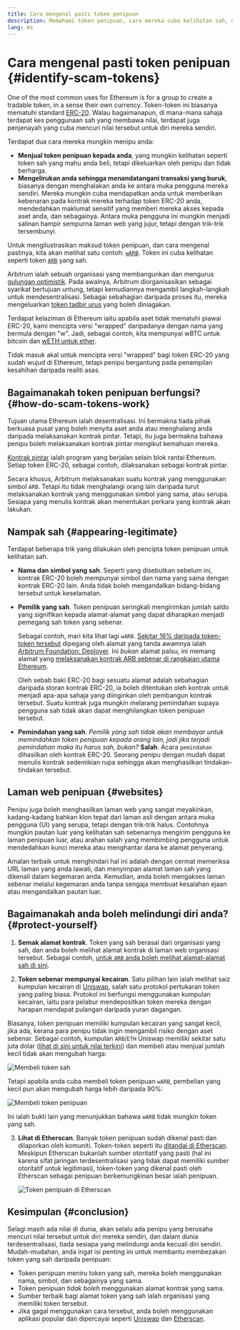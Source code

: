 ```yaml
---
title: Cara mengenal pasti token penipuan
description: Memahami token penipuan, cara mereka cuba kelihatan sah, dan cara mengelakkannya.
lang: ms
---
```


# Cara mengenal pasti token penipuan \{#identify-scam-tokens}

One of the most common uses for Ethereum is for a group to create a tradable token, in a sense their own currency. Token-token ini biasanya mematuhi standard [ERC-20](/developers/docs/standards/tokens/erc-20/). Walau bagaimanapun, di mana-mana sahaja terdapat kes penggunaan sah yang membawa nilai, terdapat juga penjenayah yang cuba mencuri nilai tersebut untuk diri mereka sendiri.

Terdapat dua cara mereka mungkin menipu anda:

- **Menjual token penipuan kepada anda**, yang mungkin kelihatan seperti token sah yang mahu anda beli, tetapi dikeluarkan oleh penipu dan tidak berharga.
- **Mengelirukan anda sehingga menandatangani transaksi yang buruk**, biasanya dengan menghalakan anda ke antara muka pengguna mereka sendiri. Mereka mungkin cuba mendapatkan anda untuk memberikan kebenaran pada kontrak mereka terhadap token ERC-20 anda, mendedahkan maklumat sensitif yang memberi mereka akses kepada aset anda, dan sebagainya. Antara muka pengguna ini mungkin menjadi salinan hampir sempurna laman web yang jujur, tetapi dengan trik-trik tersembunyi.

Untuk mengilustrasikan maksud token penipuan, dan cara mengenal pastinya, kita akan melihat satu contoh: [`wARB`](https://etherscan.io/token/0xb047c8032b99841713b8e3872f06cf32beb27b82). Token ini cuba kelihatan seperti token [`ARB`](https://etherscan.io/address/0xb50721bcf8d664c30412cfbc6cf7a15145234ad1) yang sah.

<ExpandableCard
title="Apakah itu ARB?"
contentPreview=''>

Arbitrum ialah sebuah organisasi yang membangunkan dan mengurus <a href="/developers/docs/scaling/optimistic-rollups/">gulungan optimistik</a>. Pada awalnya, Arbitrum diorganisasikan sebagai syarikat bertujuan untung, tetapi kemudiannya mengambil langkah-langkah untuk mendesentralisasi. Sebagai sebahagian daripada proses itu, mereka mengeluarkan <a href="/dao/#token-based-membership">token tadbir urus</a> yang boleh diniagakan.

</ExpandableCard>

<ExpandableCard
title="Mengapakah token penipuan dipanggil wARB?"
contentPreview=''>

Terdapat kelaziman di Ethereum iaitu apabila aset tidak mematuhi piawai ERC-20, kami mencipta versi "wrapped" daripadanya dengan nama yang bermula dengan "w". Jadi, sebagai contoh, kita mempunyai wBTC untuk bitcoin dan <a href="https://cointelegraph.com/news/what-is-wrapped-ethereum-weth-and-how-does-it-work">wETH untuk ether</a>.

Tidak masuk akal untuk mencipta versi "wrapped" bagi token ERC-20 yang sudah wujud di Ethereum, tetapi penipu bergantung pada penampilan kesahihan daripada realiti asas.

</ExpandableCard>

## Bagaimanakah token penipuan berfungsi? \{#how-do-scam-tokens-work}

Tujuan utama Ethereum ialah desentralisasi. Ini bermakna tiada pihak berkuasa pusat yang boleh menyita aset anda atau menghalang anda daripada melaksanakan kontrak pintar. Tetapi, itu juga bermakna bahawa penipu boleh melaksanakan kontrak pintar mengikut kemahuan mereka.

<ExpandableCard
title="What are smart contracts?"
contentPreview=''>

<a href="/developers/docs/smart-contracts/">Kontrak pintar</a> ialah program yang berjalan selain blok rantai Ethereum. Setiap token ERC-20, sebagai contoh, dilaksanakan sebagai kontrak pintar.

</ExpandableCard>

Secara khusus, Arbitrum melaksanakan suatu kontrak yang menggunakan simbol `ARB`. Tetapi itu tidak menghalangi orang lain daripada turut melaksanakan kontrak yang menggunakan simbol yang sama, atau serupa. Sesiapa yang menulis kontrak akan menentukan perkara yang kontrak akan lakukan.

## Nampak sah \{#appearing-legitimate}

Terdapat beberapa trik yang dilakukan oleh pencipta token penipuan untuk kelihatan sah.

- **Nama dan simbol yang sah**. Seperti yang disebutkan sebelum ini, kontrak ERC-20 boleh mempunyai simbol dan nama yang sama dengan kontrak ERC-20 lain. Anda tidak boleh mengandalkan bidang-bidang tersebut untuk keselamatan.

- **Pemilik yang sah**. Token penipuan seringkali mengirimkan jumlah saldo yang signifikan kepada alamat-alamat yang dapat diharapkan menjadi pemegang sah token yang sebenar.

  Sebagai contoh, mari kita lihat lagi `wARB`. [Sekitar 16% daripada token-token tersebut](https://etherscan.io/token/0xb047c8032b99841713b8e3872f06cf32beb27b82?a=0x1c8db745abe3c8162119b9ef2c13864cd1fdd72f) dipegang oleh alamat yang tanda awamnya ialah [Arbitrum Foundation: Deployer](https://etherscan.io/address/0x1c8db745abe3c8162119b9ef2c13864cd1fdd72f). Ini _bukan_ alamat palsu, ini memang alamat yang [melaksanakan kontrak ARB sebenar di rangkaian utama Ethereum](https://etherscan.io/tx/0x242b50ab4fe9896cb0439cfe6e2321d23feede7eeceb31aa2dbb46fc06ed2670).

  Oleh sebab baki ERC-20 bagi sesuatu alamat adalah sebahagian daripada storan kontrak ERC-20, ia boleh ditentukan oleh kontrak untuk menjadi apa-apa sahaja yang diinginkan oleh pembangun kontrak tersebut. Suatu kontrak juga mungkin melarang pemindahan supaya pengguna sah tidak akan dapat menghilangkan token penipuan tersebut.

- **Pemindahan yang sah**. _Pemilik yang sah tidak akan membayar untuk memindahkan token penipuan kepada orang lain, jadi jika terjadi pemindahan maka itu harus sah, bukan?_ **Salah**. Acara `pemindahan` dihasilkan oleh kontrak ERC-20. Seorang penipu dengan mudah dapat menulis kontrak sedemikian rupa sehingga akan menghasilkan tindakan-tindakan tersebut.

## Laman web penipuan \{#websites}

Penipu juga boleh menghasilkan laman web yang sangat meyakinkan, kadang-kadang bahkan klon tepat dari laman asli dengan antara muka pengguna (UI) yang serupa, tetapi dengan trik-trik halus. Contohnya mungkin pautan luar yang kelihatan sah sebenarnya mengirim pengguna ke laman penipuan luar, atau arahan salah yang membimbing pengguna untuk mendedahkan kunci mereka atau menghantar dana ke alamat penyerang.

Amalan terbaik untuk menghindari hal ini adalah dengan cermat memeriksa URL laman yang anda lawati, dan menyimpan alamat laman sah yang dikenali dalam kegemaran anda. Kemudian, anda boleh mengakses laman sebenar melalui kegemaran anda tanpa sengaja membuat kesalahan ejaan atau mengandalkan pautan luar.

## Bagaimanakah anda boleh melindungi diri anda? \{#protect-yourself}

1. **Semak alamat kontrak**. Token yang sah berasal dari organisasi yang sah, dan anda boleh melihat alamat kontrak di laman web organisasi tersebut. Sebagai contoh, [untuk `ARB` anda boleh melihat alamat-alamat sah di sini](https://docs.arbitrum.foundation/deployment-addresses#token).

2. **Token sebenar mempunyai kecairan**. Satu pilihan lain ialah melihat saiz kumpulan kecairan di [Uniswap](https://uniswap.org/), salah satu protokol pertukaran token yang paling biasa. Protokol ini berfungsi menggunakan kumpulan kecairan, iaitu para pelabur mendepositkan token mereka dengan harapan mendapat pulangan daripada yuran dagangan.

Biasanya, token penipuan memiliki kumpulan kecairan yang sangat kecil, jika ada, kerana para penipu tidak ingin mengambil risiko dengan aset sebenar. Sebagai contoh, kumpulan `ARB`/`ETH` Uniswap memiliki sekitar satu juta dolar ([lihat di sini untuk nilai terkini](https://info.uniswap.org/#/pools/0x755e5a186f0469583bd2e80d1216e02ab88ec6ca)) dan membeli atau menjual jumlah kecil tidak akan mengubah harga:

![Membeli token sah](./uniswap-real.png)

Tetapi apabila anda cuba membeli token penipuan `wARB`, pembelian yang kecil pun akan mengubah harga lebih daripada 90%:

![Membeli token penipuan](./uniswap-scam.png)

Ini ialah bukti lain yang menunjukkan bahawa `wARB` tidak mungkin token yang sah.

3. **Lihat di Etherscan**. Banyak token penipuan sudah dikenal pasti dan dilaporkan oleh komuniti. Token-token seperti itu [ditandai di Etherscan](https://info.etherscan.com/etherscan-token-reputation/). Meskipun Etherscan bukanlah sumber otoritatif yang pasti (hal ini karena sifat jaringan terdesentralisasi yang tidak dapat memiliki sumber otoritatif untuk legitimasi), token-token yang dikenal pasti oleh Etherscan sebagai penipuan berkemungkinan besar ialah penipuan.

   ![Token penipuan di Etherscan](./etherscan-scam.png)

## Kesimpulan \{#conclusion}

Selagi masih ada nilai di dunia, akan selalu ada penipu yang berusaha mencuri nilai tersebut untuk diri mereka sendiri, dan dalam dunia terdesentralisasi, tiada sesiapa yang melindungi anda kecuali diri sendiri. Mudah-mudahan, anda ingat isi penting ini untuk membantu membezakan token yang sah daripada penipuan:

- Token penipuan meniru token yang sah, mereka boleh menggunakan nama, simbol, dan sebagainya yang sama.
- Token penipuan _tidak boleh_ menggunakan alamat kontrak yang sama.
- Sumber terbaik bagi alamat token yang sah ialah organisasi yang memiliki token tersebut.
- Jika gagal menggunakan cara tersebut, anda boleh menggunakan aplikasi popular dan dipercayai seperti [Uniswap](https://app.uniswap.org/#/swap) dan [Etherscan](https://etherscan.io/).
